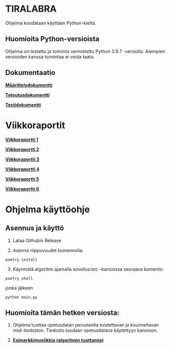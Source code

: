 # **TIRALABRA**

Ohjelma koodataan käyttäen Python-kieltä.

## **Huomioita Python-versioista**

Ohjelma on testattu ja toiminta varmistettu Python 3.9.7 -versiolla. Aiempien versioiden kanssa toimintaa ei voida taata.

## **Dokumentaatio**

**[Määrittelydokumentti](https://github.com/vtonteri/Algoritmisovellus/blob/master/dokumentaatio/maarittelydokumentti.md)**

**[Toteutusdokumentti](https://github.com/vtonteri/Algoritmisovellus/blob/master/dokumentaatio/toteutusdokumentti.md)**

**[Testidokumentti](https://github.com/vtonteri/Algoritmisovellus/blob/master/dokumentaatio/testiraportti.md)**

# **Viikkoraportit**

**[Viikkoraportti 1](https://github.com/vtonteri/Algoritmisovellus/blob/master/dokumentaatio/viikkoraportti1.md)**

**[Viikkoraportti 2](https://github.com/vtonteri/Algoritmisovellus/blob/master/dokumentaatio/viikkoraportti2.md)**

**[Viikkoraportti 3](https://github.com/vtonteri/Algoritmisovellus/blob/master/dokumentaatio/viikkoraportti3.md)**

**[Viikkoraportti 4](https://github.com/vtonteri/Algoritmisovellus/blob/master/dokumentaatio/viikkoraportti4.md)**

**[Viikkoraportti 5](https://github.com/vtonteri/Algoritmisovellus/blob/master/dokumentaatio/viikkoraportti5.md)**

**[Viikkoraportti 6](https://github.com/vtonteri/Algoritmisovellus/blob/master/dokumentaatio/viikkoraportti6.md)**

# **Ohjelma käyttöohje**

## **Asennus ja käyttö**

1. Lataa Githubin Release

2. Asenna riippuvuudet komennolla:

`poetry install`

3. Käynnistä algoritmi ajamalla *sovellus/src* -kansiossa seuraava komento:

`poetry shell`

jonka jälkeen

`python main.py`

## **Huomioita tämän hetken versiosta:**

1. Ohjelma tuottaa opetusdatan perusteella toistettavan ja kuunneltavan midi-tiedoston. Tiedosto luodaan opetusdatana käytettyyn kansioon.

2. **[Esimerkkimusiikkia (algoritmin tuottamia)](https://github.com/vtonteri/Algoritmisovellus/tree/master/data/musiikki)**